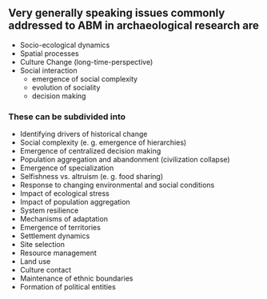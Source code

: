 ## Very generally speaking issues commonly addressed to ABM in archaeological research are
- Socio-ecological dynamics
- Spatial processes
- Culture Change (long-time-perspective)
- Social interaction
	- emergence of social complexity
	- evolution of sociality
	- decision making
### These can be subdivided into
- Identifying drivers of historical change
- Social complexity (e. g. emergence of hierarchies)
- Emergence of centralized decision making
- Population aggregation and abandonment (civilization collapse)
- Emergence of specialization
- Selfishness vs. altruism (e. g. food sharing)
- Response to changing environmental and social conditions
- Impact of ecological stress
- Impact of population aggregation
- System resilience
- Mechanisms of adaptation
- Emergence of territories
- Settlement dynamics
- Site selection
- Resource management
- Land use
- Culture contact
- Maintenance of ethnic boundaries
- Formation of political entities 